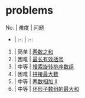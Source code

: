 # problems

 No.  | 难度 | 问题
 -    | :-: | :-:
 1.   | 简单 | [两数之和](https://leetcode-cn.com/problems/two-sum/)
 32.  | 困难 | [最长有效括号](https://leetcode-cn.com/problems/longest-valid-parentheses/)
 33.  | 中等 | [搜索旋转排序数组](https://leetcode-cn.com/problems/search-in-rotated-sorted-array/)
 321. | 困难 | [拼接最大数](https://leetcode-cn.com/problems/create-maximum-number/)
 445. | 中等 | [两数相加 II](https://leetcode-cn.com/problems/add-two-numbers-ii/)
 918. | 中等 | [环形子数组的最大和](https://leetcode-cn.com/problems/maximum-sum-circular-subarray/)
